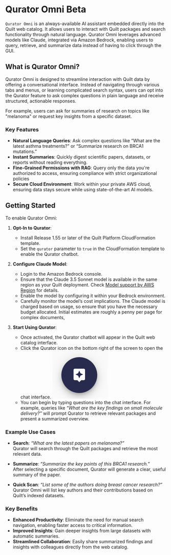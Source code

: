 # Qurator Omni Beta

`Qurator Omni` is an always-available AI assistant embedded directly into the
Quilt web catalog. It allows users to interact with Quilt packages and search
functionality through natural language. Qurator Omni leverages advanced models
like Claude, integrated via Amazon Bedrock, enabling users to query, retrieve, and
summarize data instead of having to click through the GUI.

## What is Qurator Omni?

Qurator Omni is designed to streamline interaction with Quilt data by offering a
conversational interface. Instead of navigating through various tabs and menus,
or learning complicated search syntax, users can opt into the Qurator feature to
ask complex questions in plain language and receive structured, actionable
responses.

For example, users can ask for summaries of research on topics like "melanoma"
or request key insights from a specific dataset.

### Key Features

- **Natural Language Queries**: Ask complex questions like “What are the latest
  asthma treatments?” or “Summarize research on BRCA1 mutations.”
- **Instant Summaries**: Quickly digest scientific papers, datasets, or reports
  without reading everything.
- **Fine-Grained Permissions with RAG**: Query only the data you're authorized
  to access, ensuring compliance with strict organizational policies
- **Secure Cloud Environment**: Work within your private AWS cloud, ensuring
  data stays secure while using state-of-the-art AI models.

## Getting Started

To enable Qurator Omni:

1. **Opt-In to Qurator**:  
   - Install Release 1.55 or later of the Quilt Platform CloudFormation template.
   - Set the `qurator` parameter to `true` in the CloudFormation template to
     enable the Qurator chatbot.

2. **Configure Claude Model**:  
   - Login to the Amazon Bedrock console.
   - Ensure that the Claude 3.5 Sonnet model is available in the same region as
     your Quilt deployment. Check [Model support by AWS
     Region](https://docs.aws.amazon.com/bedrock/latest/userguide/models-regions.html)
     for details.
   - Enable the model by configuring it within your Bedrock environment.
   - Carefully monitor the model’s cost implications. The Claude model is
     charged based on usage, so ensure that you have the necessary budget
     allocated. Initial estimates are roughly a penny per page for complex documents,

3. **Start Using Qurator**:  
   - Once activated, the Qurator chatbot will appear in the Quilt web catalog
     interface.
   - Click the Qurator icon on the
     bottom right of the screen to open the chat interface. ![qurator icon](../imgs/qurator-icon.png)
   - You can begin by typing questions into the chat interface. For example,
     queries like _“What are the key findings on small molecule delivery?”_ will
     prompt Qurator to retrieve relevant packages and present a summarized
     overview.

### Example Use Cases

- **Search**: _“What are the latest papers on melanoma?”_  
  Qurator will search through the Quilt packages and retrieve the most relevant
  data.
  
- **Summarize**: _“Summarize the key points of this BRCA1 research.”_  
  After selecting a specific document, Qurator will generate a clear, useful
  summary of the paper.

- **Quick Scan**: _“List some of the authors doing breast cancer research?”_  
  Qurator Omni will list key authors and their contributions based on Quilt’s
  indexed datasets.

### Key Benefits

- **Enhanced Productivity**: Eliminate the need for manual search navigation,
  enabling faster access to critical information.
- **Improved Insights**: Gain deeper insights from large datasets with automatic
  summaries.
- **Streamlined Collaboration**: Easily share summarized findings and insights
  with colleagues directly from the web catalog.

